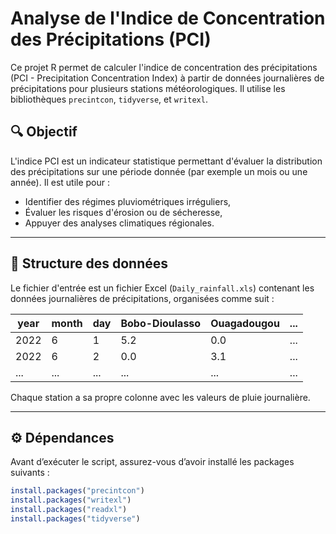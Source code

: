 # Analyse de l'Indice de Concentration des Précipitations (PCI)

Ce projet R permet de calculer l'indice de concentration des précipitations (PCI - Precipitation Concentration Index) à partir de données journalières de précipitations pour plusieurs stations météorologiques. Il utilise les bibliothèques `precintcon`, `tidyverse`, et `writexl`.

## 🔍 Objectif

L'indice PCI est un indicateur statistique permettant d'évaluer la distribution des précipitations sur une période donnée (par exemple un mois ou une année). Il est utile pour :
- Identifier des régimes pluviométriques irréguliers,
- Évaluer les risques d'érosion ou de sécheresse,
- Appuyer des analyses climatiques régionales.

---

## 📁 Structure des données

Le fichier d'entrée est un fichier Excel (`Daily_rainfall.xls`) contenant les données journalières de précipitations, organisées comme suit :

| year | month | day | Bobo-Dioulasso | Ouagadougou | ... |
|------|-------|-----|----------------|-------------|-----|
| 2022 |   6   |  1  |       5.2      |     0.0     | ... |
| 2022 |   6   |  2  |       0.0      |     3.1     | ... |
| ...  |  ...  | ... |      ...       |     ...     | ... |

Chaque station a sa propre colonne avec les valeurs de pluie journalière.

---

## ⚙️ Dépendances

Avant d’exécuter le script, assurez-vous d’avoir installé les packages suivants :

```r
install.packages("precintcon")
install.packages("writexl")
install.packages("readxl")
install.packages("tidyverse")

